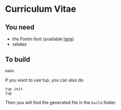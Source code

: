 # Curriculum Vitae #

## You need ##
* the Fontin font (available [here](http://www.exljbris.com/fontin.html))
* xelatex

## To build ##

```
make
```

If you want to use tup, you can also do
```
tup init
tup
```
Then you will find the generated file in the `build` folder.
